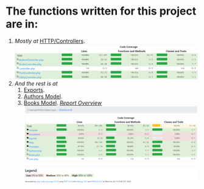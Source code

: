 # The functions written for this project are in:
1. _Mostly at_ [HTTP/Controllers](report/Http/Controllers/index.html).![report/Exports/index.html](Controllers.png)
2. _And the rest is at_ 
    1. [Exports](report/Exports/index.html).
    2. [Authors Model](report/Authors.php.html).
    3. [Books Model](report/Books.php.html).
_[Report Overview](report/index.html)_
![report/index.html](Overview.png)